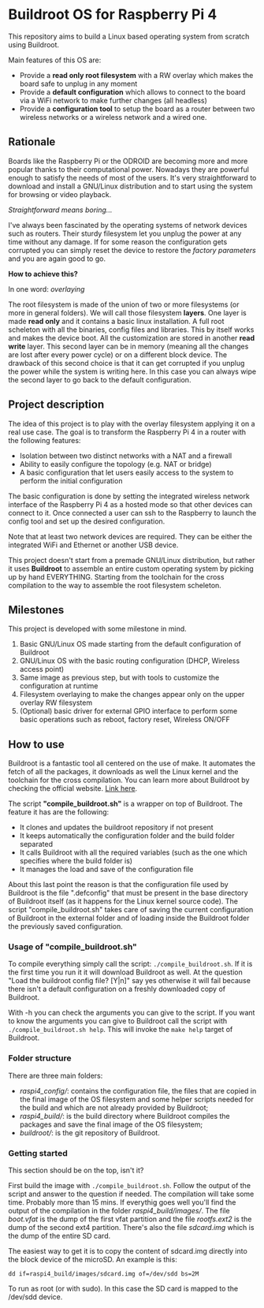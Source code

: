 # Buildroot OS for Raspberry Pi 4

This repository aims to build a Linux based operating system
from scratch using Buildroot.

Main features of this OS are:

- Provide a **read only root filesystem** with a RW overlay
  which makes the board safe to unplug in any moment
- Provide a **default configuration** which allows to connect
  to the board via a WiFi network to make further changes (all headless)
- Provide a **configuration tool** to setup the board as a
  router between two wireless networks or a wireless network and a wired one.

## Rationale

Boards like the Raspberry Pi or the ODROID are becoming more and
more popular thanks to their computational power.
Nowadays they are powerful enough to satisfy the needs of most of
the users. It's very straightforward to download and install a
GNU/Linux distribution and to start using the system for browsing
or video playback.

*Straightforward means boring...*

I've always been fascinated by the operating systems of network
devices such as routers.
Their sturdy filesystem let you unplug the power at any time
without any damage. If for some reason the configuration gets
corrupted you can simply reset the device to restore the
*factory parameters* and you are again good to go.

**How to achieve this?**

In one word: *overlaying*

The root filesystem is made of the union of two or more filesystems
(or more in general folders). We will call those filesystem **layers**.
One layer is made **read only** and it contains a basic linux installation.
A full root scheleton with all the binaries, config files and libraries.
This by itself works and makes the device boot.
All the customization are stored in another **read write** layer.
This second layer can be in memory (meaning all the changes are lost
after every power cycle) or on a different block device. The drawback
of this second choice is that it can get corrupted if you unplug the
power while the system is writing here. In this case you can always
wipe the second layer to go back to the default configuration.

## Project description

The idea of this project is to play with the overlay filesystem
applying it on a real use case.
The goal is to transform the Raspberry Pi 4 in a router with the
following features:

- Isolation between two distinct networks with a NAT and a firewall
- Ability to easily configure the topology (e.g. NAT or bridge)
- A basic configuration that let users easily access to the system
  to perform the initial configuration

The basic configuration is done by setting the integrated wireless
network interface of the Raspberry Pi 4 as a hosted mode so that
other devices can connect to it.
Once connected a user can ssh to the Raspberry to launch the
config tool and set up the desired configuration.

Note that at least two network devices are required. They can be
either the integrated WiFi and Ethernet or another USB device.

This project doesn't start from a premade GNU/Linux distribution,
but rather it uses **Buildroot** to assemble an entire custom
operating system by picking up by hand EVERYTHING. Starting from
the toolchain for the cross compilation to the way to assemble
the root filesystem scheleton.

## Milestones

This project is developed with some milestone in mind.

1. Basic GNU/Linux OS made starting from the default configuration
   of Buildroot
2. GNU/Linux OS with the basic routing configuration (DHCP, Wireless
   access point)
3. Same image as previous step, but with tools to customize the
   configuration at runtime
4. Filesystem overlaying to make the changes appear only on the
   upper overlay RW filesystem
5. (Optional) basic driver for external GPIO interface to perform
   some basic operations such as reboot, factory reset, Wireless
   ON/OFF

## How to use

Buildroot is a fantastic tool all centered on the use of make.
It automates the fetch of all the packages, it downloads as well
the Linux kernel and the toolchain for the cross compilation.
You can learn more about Buildroot by checking the official
website. [Link here](https://buildroot.org/).

The script **"compile_buildroot.sh"** is a wrapper on top of Buildroot.
The feature it has are the following:

- It clones and updates the buildroot repository if not present
- It keeps automatically the configuration folder and the build
  folder separated
- It calls Buildroot with all the required variables (such as
  the one which specifies where the build folder is)
- It manages the load and save of the configuration file

About this last point the reason is that the configuration
file used by Buildroot is the file ".defconfig" that must be
present in the base directory of Buildroot itself (as it happens
for the Linux kernel source code).
The script "compile_buildroot.sh" takes care of saving
the current configuration of Buildroot in the external
folder and of loading inside the Buildroot folder the
previously saved configuration.

### Usage of "compile_buildroot.sh"

To compile everything simply call the script: `./compile_buildroot.sh`.
If it is the first time you run it it will download Buildroot as well.
At the question "Load the buildroot config file? [Y|n]" say yes
otherwise it will fail because there isn't a default configuration
on a freshly downloaded copy of Buildroot.

With -h you can check the arguments you can give to the script.
If you want to know the arguments you can give to Buildroot
call the script with `./compile_buildroot.sh help`. This will
invoke the `make help` target of Buildroot.

### Folder structure

There are three main folders:

- *raspi4_config/*: contains the configuration file, the files
  that are copied in the final image of the OS filesystem and
  some helper scripts needed for the build and which are not
  already provided by Buildroot;
- *raspi4_build/*: is the build directory where Buildroot compiles
  the packages and save the final image of the OS filesystem;
- *buildroot/*: is the git repository of Buildroot.

### Getting started

This section should be on the top, isn't it?

First build the image with `./compile_buildroot.sh`.
Follow the output of the script and answer to the question if
needed.
The compilation will take some time. Probably more than 15 mins.
If everythig goes well you'll find the output of the compilation
in the folder *raspi4_build/images/*.
The file *boot.vfat* is the dump of the first vfat partition and
the file *rootfs.ext2* is the dump of the second ext4 partition.
There's also the file *sdcard.img* which is the dump of the entire
SD card.

The easiest way to get it is to copy the content of sdcard.img
directly into the block device of the microSD.
An example is this:

`dd if=raspi4_build/images/sdcard.img of=/dev/sdd bs=2M`

To run as root (or with sudo).
In this case the SD card is mapped to the /dev/sdd device.
